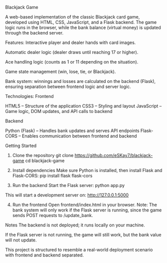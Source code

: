 Blackjack Game

A web-based implementation of the classic Blackjack card game, developed using HTML, CSS, JavaScript, and a Flask backend.
The game logic runs in the browser, while the bank balance (virtual money) is updated through the backend server.

Features:
Interactive player and dealer hands with card images.

Automatic dealer logic (dealer draws until reaching 17 or higher).

Ace handling logic (counts as 1 or 11 depending on the situation).

Game state management (win, lose, tie, or Blackjack).

Bank system: winnings and losses are calculated on the backend (Flask), ensuring separation between frontend logic and server logic.


Technologies:
Frontend

HTML5 – Structure of the application
CSS3 – Styling and layout
JavaScript – Game logic, DOM updates, and API calls to backend

Backend

Python (Flask) – Handles bank updates and serves API endpoints
Flask-CORS – Enables communication between frontend and backend


Getting Started
1. Clone the repository
git clone https://github.com/eSKay7/blackjack-game
cd blackjack-game

2. Install dependencies
Make sure Python is installed, then install Flask and Flask-CORS:
pip install flask flask-cors

3. Run the backend
Start the Flask server:
python app.py

This will start a development server on:
http://127.0.0.1:5000

4. Run the frontend
Open frontend/index.html in your browser.
Note: The bank system will only work if the Flask server is running, since the game sends POST requests to /update_bank.

Notes
The backend is not deployed; it runs locally on your machine.

If the Flask server is not running, the game will still work, but the bank value will not update.

This project is structured to resemble a real-world deployment scenario with frontend and backend separated.
